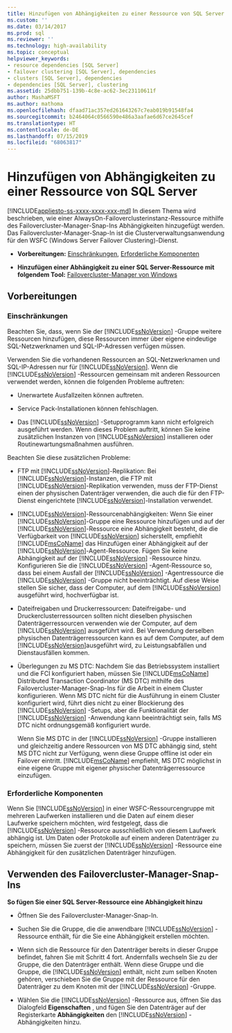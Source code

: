 ```yaml
---
title: Hinzufügen von Abhängigkeiten zu einer Ressource von SQL Server | Microsoft-Dokumentation
ms.custom: ''
ms.date: 03/14/2017
ms.prod: sql
ms.reviewer: ''
ms.technology: high-availability
ms.topic: conceptual
helpviewer_keywords:
- resource dependencies [SQL Server]
- failover clustering [SQL Server], dependencies
- clusters [SQL Server], dependencies
- dependencies [SQL Server], clustering
ms.assetid: 25dbb751-139b-4c8e-ac62-3ec23110611f
author: MashaMSFT
ms.author: mathoma
ms.openlocfilehash: dfaad71ac357ed261643267c7eab019b91548fa4
ms.sourcegitcommit: b2464064c0566590e486a3aafae6d67ce2645cef
ms.translationtype: HT
ms.contentlocale: de-DE
ms.lasthandoff: 07/15/2019
ms.locfileid: "68063817"
---
```

# <a name="add-dependencies-to-a-sql-server-resource"></a>Hinzufügen von Abhängigkeiten zu einer Ressource von SQL Server
[!INCLUDE[appliesto-ss-xxxx-xxxx-xxx-md](../../../includes/appliesto-ss-xxxx-xxxx-xxx-md.md)]
  In diesem Thema wird beschrieben, wie einer AlwaysOn-Failoverclusterinstanz-Ressource mithilfe des Failovercluster-Manager-Snap-Ins Abhängigkeiten hinzugefügt werden. Das Failovercluster-Manager-Snap-In ist die Clusterverwaltungsanwendung für den WSFC (Windows Server Failover Clustering)-Dienst.  
  
-   **Vorbereitungen:**  [Einschränkungen](#Restrictions), [Erforderliche Komponenten](#Prerequisites)  
  
-   **Hinzufügen einer Abhängigkeit zu einer SQL Server-Ressource mit folgendem Tool:** [Failovercluster-Manager von Windows](#WinClusManager)  
  
##  <a name="BeforeYouBegin"></a> Vorbereitungen  
  
###  <a name="Restrictions"></a> Einschränkungen  
 Beachten Sie, dass, wenn Sie der [!INCLUDE[ssNoVersion](../../../includes/ssnoversion-md.md)] -Gruppe weitere Ressourcen hinzufügen, diese Ressourcen immer über eigene eindeutige SQL-Netzwerknamen und SQL-IP-Adressen verfügen müssen.  
  
 Verwenden Sie die vorhandenen Ressourcen an SQL-Netzwerknamen und SQL-IP-Adressen nur für [!INCLUDE[ssNoVersion](../../../includes/ssnoversion-md.md)]. Wenn die [!INCLUDE[ssNoVersion](../../../includes/ssnoversion-md.md)] -Ressourcen gemeinsam mit anderen Ressourcen verwendet werden, können die folgenden Probleme auftreten:  
  
-   Unerwartete Ausfallzeiten können auftreten.  
  
-   Service Pack-Installationen können fehlschlagen.  
  
-   Das [!INCLUDE[ssNoVersion](../../../includes/ssnoversion-md.md)] -Setupprogramm kann nicht erfolgreich ausgeführt werden. Wenn dieses Problem auftritt, können Sie keine zusätzlichen Instanzen von [!INCLUDE[ssNoVersion](../../../includes/ssnoversion-md.md)] installieren oder Routinewartungsmaßnahmen ausführen.  
  
 Beachten Sie diese zusätzlichen Probleme:  
  
-   FTP mit [!INCLUDE[ssNoVersion](../../../includes/ssnoversion-md.md)]-Replikation: Bei [!INCLUDE[ssNoVersion](../../../includes/ssnoversion-md.md)]-Instanzen, die FTP mit [!INCLUDE[ssNoVersion](../../../includes/ssnoversion-md.md)]-Replikation verwenden, muss der FTP-Dienst einen der physischen Datenträger verwenden, die auch die für den FTP-Dienst eingerichtete [!INCLUDE[ssNoVersion](../../../includes/ssnoversion-md.md)]-Installation verwendet.  
  
-   [!INCLUDE[ssNoVersion](../../../includes/ssnoversion-md.md)]-Ressourcenabhängigkeiten: Wenn Sie einer [!INCLUDE[ssNoVersion](../../../includes/ssnoversion-md.md)]-Gruppe eine Ressource hinzufügen und auf der [!INCLUDE[ssNoVersion](../../../includes/ssnoversion-md.md)]-Ressource eine Abhängigkeit besteht, die die Verfügbarkeit von [!INCLUDE[ssNoVersion](../../../includes/ssnoversion-md.md)] sicherstellt, empfiehlt [!INCLUDE[msCoName](../../../includes/msconame-md.md)] das Hinzufügen einer Abhängigkeit auf der [!INCLUDE[ssNoVersion](../../../includes/ssnoversion-md.md)]-Agent-Ressource. Fügen Sie keine Abhängigkeit auf der [!INCLUDE[ssNoVersion](../../../includes/ssnoversion-md.md)] -Ressource hinzu. Konfigurieren Sie die [!INCLUDE[ssNoVersion](../../../includes/ssnoversion-md.md)] -Agent-Ressource so, dass bei einem Ausfall der [!INCLUDE[ssNoVersion](../../../includes/ssnoversion-md.md)] -Agentressource die [!INCLUDE[ssNoVersion](../../../includes/ssnoversion-md.md)] -Gruppe nicht beeinträchtigt. Auf diese Weise stellen Sie sicher, dass der Computer, auf dem [!INCLUDE[ssNoVersion](../../../includes/ssnoversion-md.md)] ausgeführt wird, hochverfügbar ist.  
  
-   Dateifreigaben und Druckerressourcen: Dateifreigabe- und Druckerclusterressourcen sollten nicht dieselben physischen Datenträgerressourcen verwenden wie der Computer, auf dem [!INCLUDE[ssNoVersion](../../../includes/ssnoversion-md.md)] ausgeführt wird. Bei Verwendung derselben physischen Datenträgerressourcen kann es auf dem Computer, auf dem [!INCLUDE[ssNoVersion](../../../includes/ssnoversion-md.md)]ausgeführt wird, zu Leistungsabfällen und Dienstausfällen kommen.  
  
-   Überlegungen zu MS DTC: Nachdem Sie das Betriebssystem installiert und die FCI konfiguriert haben, müssen Sie [!INCLUDE[msCoName](../../../includes/msconame-md.md)] Distributed Transaction Coordinator (MS DTC) mithilfe des Failovercluster-Manager-Snap-Ins für die Arbeit in einem Cluster konfigurieren. Wenn MS DTC nicht für die Ausführung in einem Cluster konfiguriert wird, führt dies nicht zu einer Blockierung des [!INCLUDE[ssNoVersion](../../../includes/ssnoversion-md.md)] -Setups, aber die Funktionalität der [!INCLUDE[ssNoVersion](../../../includes/ssnoversion-md.md)] -Anwendung kann beeinträchtigt sein, falls MS DTC nicht ordnungsgemäß konfiguriert wurde.  
  
     Wenn Sie MS DTC in der [!INCLUDE[ssNoVersion](../../../includes/ssnoversion-md.md)] -Gruppe installieren und gleichzeitig andere Ressourcen von MS DTC abhängig sind, steht MS DTC nicht zur Verfügung, wenn diese Gruppe offline ist oder ein Failover eintritt. [!INCLUDE[msCoName](../../../includes/msconame-md.md)] empfiehlt, MS DTC möglichst in eine eigene Gruppe mit eigener physischer Datenträgerressource einzufügen.  
  
###  <a name="Prerequisites"></a> Erforderliche Komponenten  
 Wenn Sie [!INCLUDE[ssNoVersion](../../../includes/ssnoversion-md.md)] in einer WSFC-Ressourcengruppe mit mehreren Laufwerken installieren und die Daten auf einem dieser Laufwerke speichern möchten, wird festgelegt, dass die [!INCLUDE[ssNoVersion](../../../includes/ssnoversion-md.md)] -Ressource ausschließlich von diesem Laufwerk abhängig ist. Um Daten oder Protokolle auf einem anderen Datenträger zu speichern, müssen Sie zuerst der [!INCLUDE[ssNoVersion](../../../includes/ssnoversion-md.md)] -Ressource eine Abhängigkeit für den zusätzlichen Datenträger hinzufügen.  
  
##  <a name="WinClusManager"></a> Verwenden des Failovercluster-Manager-Snap-Ins  
 **So fügen Sie einer SQL Server-Ressource eine Abhängigkeit hinzu**  
  
-   Öffnen Sie des Failovercluster-Manager-Snap-In.  
  
-   Suchen Sie die Gruppe, die die anwendbare [!INCLUDE[ssNoVersion](../../../includes/ssnoversion-md.md)] -Ressource enthält, für die Sie eine Abhängigkeit erstellen möchten.  
  
-   Wenn sich die Ressource für den Datenträger bereits in dieser Gruppe befindet, fahren Sie mit Schritt 4 fort. Andernfalls wechseln Sie zu der Gruppe, die den Datenträger enthält. Wenn diese Gruppe und die Gruppe, die [!INCLUDE[ssNoVersion](../../../includes/ssnoversion-md.md)] enthält, nicht zum selben Knoten gehören, verschieben Sie die Gruppe mit der Ressource für den Datenträger zu dem Knoten mit der [!INCLUDE[ssNoVersion](../../../includes/ssnoversion-md.md)] -Gruppe.  
  
-   Wählen Sie die [!INCLUDE[ssNoVersion](../../../includes/ssnoversion-md.md)] -Ressource aus, öffnen Sie das Dialogfeld **Eigenschaften** , und fügen Sie den Datenträger auf der Registerkarte **Abhängigkeiten** den [!INCLUDE[ssNoVersion](../../../includes/ssnoversion-md.md)] -Abhängigkeiten hinzu.  
  
  
